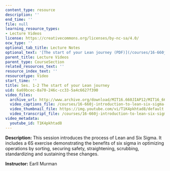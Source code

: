 ```yaml
---
content_type: resource
description: ''
end_time: ''
file: null
learning_resource_types:
- Lecture Videos
license: https://creativecommons.org/licenses/by-nc-sa/4.0/
ocw_type: ''
optional_tab_title: Lecture Notes
optional_text: '[The start of your Lean journey (PDF)](/courses/16-660j-introduction-to-lean-six-sigma-methods-january-iap-2012/resources/mit16_660jiap12_1-2)'
parent_title: Lecture Videos
parent_type: CourseSection
related_resources_text: ''
resource_index_text: ''
resourcetype: Video
start_time: ''
title: Ses. 1-2 The start of your Lean journey
uid: 6a69bcec-8a70-246c-cc33-5a4c6627f390
video_files:
  archive_url: http://www.archive.org/download/MIT16.660JIAP12/MIT16_660JIAP12_ses1-2_300k.mp4
  video_captions_file: /courses/16-660j-introduction-to-lean-six-sigma-methods-january-iap-2012/27bb3566a62158cdbec2d8a618293bac_T1K4pkhtad8.vtt
  video_thumbnail_file: https://img.youtube.com/vi/T1K4pkhtad8/default.jpg
  video_transcript_file: /courses/16-660j-introduction-to-lean-six-sigma-methods-january-iap-2012/0c86200e5a7c9326982fc171cdb75f93_T1K4pkhtad8.pdf
video_metadata:
  youtube_id: T1K4pkhtad8
---
```


**Description:** This session introduces the process of Lean and Six Sigma. It includes a 6S exercise demonstrating the benefits of six sigma in optimizing operations by sorting, securing safety, straightening, scrubbing, standardizing and sustaining these changes.

**Instructor:** Earll Murman


